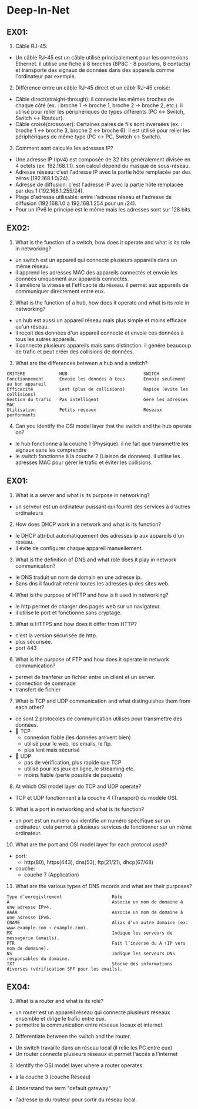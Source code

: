 # Deep-In-Net

## EX01:
1) Câble RJ-45:
- Un câble RJ-45 est un câble utilisé principalement pour les connexions Ethernet. il utilise une fiche à 8 broches (8P8C - 8 positions, 8 contacts) et transporte des signaux de données dans des appareils comme l'ordinateur par exemple.
2) Différence entre un câble RJ-45 direct et un câblr RJ-45 croisé:
- Câble direct(straight-through): il connecte les mêmes broches de chaque côté (ex. : broche 1 → broche 1, broche 2 → broche 2, etc.). il utilisé pour relier les périphériques de types différents (PC ↔ Switch, Switch ↔ Routeur).
- Câble croisé(crossover): Certaines paires de fils sont inversées (ex. : broche 1 ↔ broche 3, broche 2 ↔ broche 6). il est utilisé pour relier les périphériques de même type (PC ↔ PC, Switch ↔ Switch). 
3) Comment sont calculés les adresses IP?
- Une adresse IP (Ipv4) est composée de 32 bits généralement divisée en 4 octets (ex: 192.168.1.1). son calcul dépend du masque de sous-réseau.
- Adresse réseau: c'est l'adresse IP avec la partie hôte remplacée par des zéros (192.168.1.0/24).
- Adresse de diffusion: c'est l'adresse IP avec la partie hôte remplacée par des 1 (192.168.1.255/24).
- Plage d'adresse utilisable: entre l'adresse réseau et l'adresse de diffusion (192.168.1.0 à 192.168.1.254 pour un /24).
- Pour un IPv6 le principe est le même mais les adresses sont sur 128 bits.

## EX02:
1) What is the function of a switch, how does it operate and what is its role in networking?
- un switch est un appareil qui connecte plusieurs appareils dans un même réseau.
- il apprend les adresses MAC des appareils connectés et envoie les données uniquement aux appareils connectés.
- il améliore la vitesse et l'efficacité du réseau. il permet aux appareils de communiquer directement entre eux.

2) What is the function of a hub, how does it operate and what is its role in networking?
- un hub est aussi un appareil réseau mais plus simple et moins efficace qu'un réseau.
- il reçoit des données d'un appareil connecté et envoie ces données à tous les autres appareils.
- il connecte plusieurs appareils mais sans distinction. il génére beaucoup de trafic et peut créer des collisions de données.

3) What are the differences between a hub and a switch?
```
CRITERE             HUB                             SWITCH
Fonctionnement      Envoie les données à tous       Envoie seulement au bon appareil
Efficacité          Lent (plus de collisions)	    Rapide (évite les collisions)
Gestion du trafic	Pas intelligent                 Gère les adresses MAC
Utilisation	        Petits réseaux                  Réseaux performants
```

4) Can you identify the OSI model layer that the switch and the hub operate on?
- le hub fonctionne à la couche 1 (Physique). il ne fait que transmettre les signaux sans les comprendre
- le switch fonctionne à la couche 2 (Liaison de données). il utilise les adresses MAC pour gérer le trafic et éviter les collisions.

## EX01:
1) What is a server and what is its purpose in networking?
- un serveur est un ordinateur puissant qui fournit des services à d'autres ordinateurs

2) How does DHCP work in a network and what is its function?
- le DHCP attribut automatiquement des adresses ip aux appareils d'un réseau.
- il évite de configurer chaque appareil manuellement.

3) What is the definition of DNS and what role does it play in network communication?
- le DNS traduit un nom de domain en une adresse ip.
- Sans dns il faudrait retenir toutes les adresses ip des sites web.

4) What is the purpose of HTTP and how is it used in networking?
- le http permet de charger des pages web sur un navigateur.
- il utilise le port et fonctionne sans cryptage.

5) What is HTTPS and how does it differ from HTTP?
- c'est la version sécurisée de http.
- plus sécurisée.
- port 443

6) What is the purpose of FTP and how does it operate in network communication?
- permet de tranférer un fichier entre un client et un server.
- connection de commade
- transfert de fichier

7) What is TCP and UDP communication and what distinguishes them from each other?
- ce sont 2 protocoles de communication utilisés pour transmettre des données.
- 📌 TCP
    - connexion fiable (les données arrivent bien)
    - utilisé pour le web, les emails, le ftp.
    - plus lent mais sécurisé
- 📌 UDP
    - pas de vérification, plus rapide que TCP
    - utilisé pour les jeux en ligne, le streaming etc.
    - moins fiable (perte possible de paquets)

8) At which OSI model layer do TCP and UDP operate?
- TCP et UDP fonctionnent à la couche 4 (Transport) du modèle OSI.

9) What is a port in networking and what is its function?
- un port est un numéro qui identifie un numéro spécifique sur un ordinateur. cela permet à plusieurs services de fonctionner sur un même ordinateur.

10) What are the port and OSI model layer for each protocol used?
- port:
    - http(80), https(443), dns(53), ftp(21/21), dhcp(67/68)
- couche:
    - couche 7 (Application)

11) What are the various types of DNS records and what are their purposes?
```
Type d’enregistrement	                Rôle
A	                                    Associe un nom de domaine à une adresse IPv4.
AAAA	                                Associe un nom de domaine à une adresse IPv6.
CNAME	                                Alias d’un autre domaine (ex: www.example.com → example.com).
MX	                                    Indique les serveurs de messagerie (emails).
PTR	                                    Fait l’inverse du A (IP vers nom de domaine).
NS	                                    Indique les serveurs DNS responsables du domaine.
TXT	                                    Stocke des informations diverses (vérification SPF pour les emails).
```

## EX04:
1) What is a router and what is its role?
- un router est un appareil réseau qui connecte plusieurs réseaux ensemble et dirige le trafic entre eux.
- permettre la communication entre réseaux locaux et internet.

2) Differentiate between the switch and the router.
- Un switch travaille dans un réseau local (il relie les PC entre eux)
- Un router connecte plusieurs réseaux et permet l'accés à l'internet

3) Identify the OSI model layer where a router operates.
- à la couche 3 (couche Réseau)

4) Understand the term "default gateway"
- l'adresse ip du routeur pour sortir du réseau local.